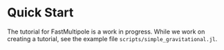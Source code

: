 # Quick Start

The tutorial for FastMultipole is a work in progress. While we work on creating a tutorial, see the example file `scripts/simple_gravitational.jl`.
